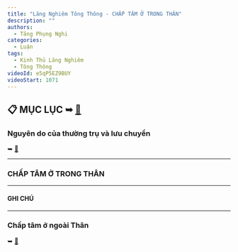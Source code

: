 ```yaml
---
title: "Lăng Nghiêm Tông Thông - CHẤP TÂM Ở TRONG THÂN"
description: ""
authors: 
  - Tăng Phụng Nghi
categories:
  - Luận
tags:
  - Kinh Thủ Lăng Nghiêm
  - Tông Thông
videoId: e5qP5EZ9BUY
videoStart: 1071
---
```


<h2>📋 MỤC LỤC ➥ <a href="/interpretations/lang-nghiem-tong-thong-muc-luc">🔗</a></h2>

### Nguyên do của thường trụ và lưu chuyển 
➥ [🔗](/interpretations/lang-nghiem-tong-thong-I-nguyen-do-cua-thuong-tru-va-luu-chuyen)

<hr class="blog-rule" />

### CHẤP TÂM Ở TRONG THÂN



<hr class="blog-rule" />

#### GHI CHÚ

[^1]: ⭐️

<hr class="blog-rule" />

###  Chấp tâm ở ngoài Thân
➥ [🔗](/interpretations/lang-nghiem-tong-thong-I-chap-tam-o-ngoai-than)
